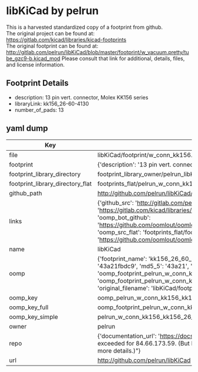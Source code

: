 # libKiCad by pelrun  
This is a harvested standardized copy of a footprint from github.  
The original project can be found at:  
https://gitlab.com/kicad/libraries/kicad-footprints  
The original footprint can be found at:
http://gitlab.com/pelrun/libKiCad/blob/master/footprint/w_vacuum.pretty/tube_gzc9-b.kicad_mod
Please consult that link for additional, details, files, and license information.  
## Footprint Details
* description: 13 pin vert. connector, Molex KK156 series  
* libraryLink: kk156_26-60-4130  
* number_of_pads: 13  
## yaml dump  
| Key | Value |  
| --- | --- |  
| file | libKiCad/footprint/w_conn_kk156.pretty/kk156_26-60-4130.kicad_mod |  
| footprint | {'description': '13 pin vert. connector, Molex KK156 series', 'libraryLink': 'kk156_26-60-4130', 'number_of_pads': 13} |  
| footprint_library_directory | footprint_library_owner/pelrun_libKiCad |  
| footprint_library_directory_flat | footprints_flat/pelrun_w_conn_kk156_kk156_26_60_4130/working |  
| github_path | http://github.com/pelrun/libKiCad/blob/master/footprint/w_conn_kk156.pretty/kk156_26-60-4130.kicad_mod |  
| links | {'github_src': 'http://gitlab.com/pelrun/libKiCad/blob/master/footprint/w_vacuum.pretty/tube_gzc9-b.kicad_mod', 'github_src_repo': 'https://gitlab.com/kicad/libraries/kicad-footprints', 'oomp_bot': 'footprints/pelrun_w_conn_kk156_kk156_26_60_4130/working', 'oomp_bot_github': 'https://github.com/oomlout/oomlout_oomp_footprint_bot/tree/main/footprints/pelrun_w_conn_kk156_kk156_26_60_4130/working', 'oomp_src_flat': 'footprints_flat/footprints_flat/pelrun_w_conn_kk156_kk156_26_60_4130/working', 'oomp_src_flat_github': 'https://github.com/oomlout/oomlout_oomp_footprint_src/tree/main/footprints_flat/pelrun_w_conn_kk156_kk156_26_60_4130/working'} |  
| name | libKiCad |  
| oomp | {'footprint_name': 'kk156_26_60_4130', 'library_name': 'w_conn_kk156', 'md5': '43a21fbdc97ab9cc9525177bb53df3a1', 'md5_10': '43a21fbdc9', 'md5_5': '43a21', 'md5_6': '43a21f', 'oomp_key': 'oomp_pelrun_w_conn_kk156_kk156_26_60_4130', 'oomp_key_extra': 'oomp_footprint_pelrun_w_conn_kk156_kk156_26_60_4130', 'oomp_key_full': 'oomp_footprint_pelrun_w_conn_kk156_kk156_26_60_4130_43a21f', 'oomp_key_simple': 'pelrun_w_conn_kk156_kk156_26_60_4130', 'original_filename': 'libKiCad/footprint/w_conn_kk156.pretty/kk156_26-60-4130.kicad_mod', 'owner_name': 'pelrun'} |  
| oomp_key | oomp_pelrun_w_conn_kk156_kk156_26_60_4130 |  
| oomp_key_full | oomp_footprint_pelrun_w_conn_kk156_kk156_26_60_4130 |  
| oomp_key_simple | pelrun_w_conn_kk156_kk156_26_60_4130 |  
| owner | pelrun |  
| repo | {'documentation_url': 'https://docs.github.com/rest/overview/resources-in-the-rest-api#rate-limiting', 'message': "API rate limit exceeded for 84.66.173.59. (But here's the good news: Authenticated requests get a higher rate limit. Check out the documentation for more details.)"} |  
| url | http://github.com/pelrun/libKiCad |  

